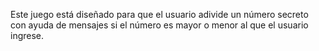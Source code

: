 Este juego está diseñado para que el usuario adivide un número secreto con ayuda de mensajes si el número es mayor o menor al que el usuario ingrese.
